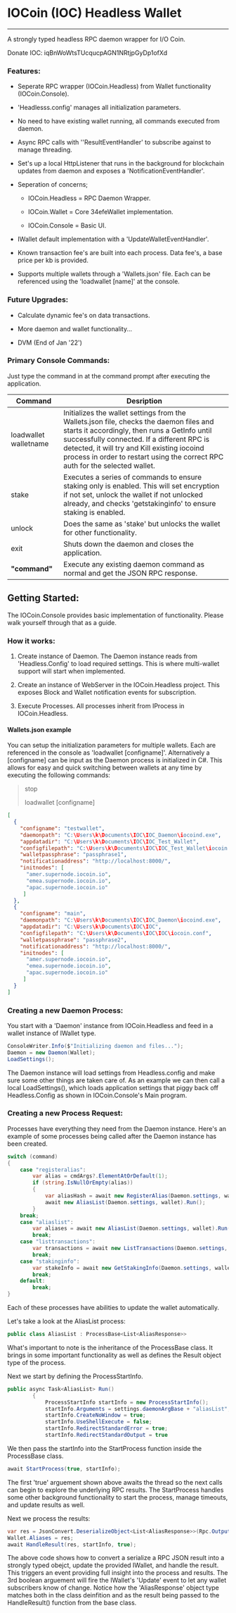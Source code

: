# IOCoin (IOC) Headless Wallet

---

A strongly typed headless RPC daemon wrapper for I/O Coin.

Donate IOC: iqBnWoWtsTUcqucpAGN1NRtjpGyDp1ofXd

### Features:

- Seperate RPC wrapper (IOCoin.Headless) from Wallet functionality (IOCoin.Console).
  
- 'Headlesss.config' manages all initialization parameters.
  
- No need to have existing wallet running, all commands executed from daemon.
  
- Async RPC calls with ''ResultEventHandler' to subscribe against to manage threading.
  
- Set's up a local HttpListener that runs in the background for blockchain updates from daemon and exposes a 'NotificationEventHandler'.
  
- Seperation of concerns;
  
  - IOCoin.Headless = RPC Daemon Wrapper.
    
  - IOCoin.Wallet = Core 34efeWallet implementation.
    
  - IOCoin.Console = Basic UI.
    

- IWallet default implementation with a 'UpdateWalletEventHandler'.
  
- Known transaction fee's are built into each process. Data fee's, a base price per kb is provided.
  
- Supports multiple wallets through a 'Wallets.json' file. Each can be referenced using the 'loadwallet [name]' at the console.
  

### Future Upgrades:

- Calculate dynamic fee's on data transactions.
  
- More daemon and wallet functionality...
  
- DVM (End of Jan '22')
  

### Primary Console Commands:

Just type the command in at the command prompt after executing the application.

| Command | Desription |
| --- | --- |
| loadwallet walletname | Initializes the wallet settings from the Wallets.json file, checks the daemon files and starts it accordingly, then runs a GetInfo until successfully connected. If a different RPC is detected, it will try and Kill existing iocoind process in order to restart using the correct RPC auth for the selected wallet. |
| stake | Executes a series of commands to ensure staking only is enabled. This will set encryption if not set, unlock the wallet if not unlocked already, and checks 'getstakinginfo' to ensure staking is enabled. |
| unlock | Does the same as 'stake' but unlocks the wallet for other functionality. |
| exit | Shuts down the daemon and closes the application. |
| **"command"** | Execute any existing daemon command as normal and get the JSON RPC response. |

## Getting Started:

The IOCoin.Console provides basic implementation of functionality. Please walk yourself through that as a guide.

### How it works:

1. Create instance of Daemon. The Daemon instance reads from 'Headless.Config' to load required settings. This is where multi-wallet support will start when implemented.
  
2. Create an instance of WebServer in the IOCoin.Headless project. This exposes Block and Wallet notification events for subscription.
  
3. Execute Processes. All processes inherit from IProcess in IOCoin.Headless.
  

#### Wallets.json example

You can setup the initialization parameters for multiple wallets. Each are referenced in the console as 'loadwallet [configname]'. Alternatively a [configname] can be input as the Daemon process is initialized in C#. This allows for easy and quick switching between wallets at any time by executing the following commands:

> stop
> 
> loadwallet [configname]

```json
[
  {
    "configname": "testwallet",
    "daemonpath": "C:\Users\k\Documents\IOC\IOC_Daemon\iocoind.exe",
    "appdatadir": "C:\Users\k\Documents\IOC\IOC_Test_Wallet",
    "configfilepath": "C:\Users\k\Documents\IOC\IOC_Test_Wallet\iocoin.conf",
    "walletpassphrase": "passphrase1",
    "notificationaddress": "http://localhost:8000/",
    "initnodes": [
      "amer.supernode.iocoin.io",
      "emea.supernode.iocoin.io",
      "apac.supernode.iocoin.io"
     ]
  },
  {
    "configname": "main",
    "daemonpath": "C:\Users\k\Documents\IOC\IOC_Daemon\iocoind.exe",
    "appdatadir": "C:\Users\k\Documents\IOC\IOC",
    "configfilepath": "C:\Users\k\Documents\IOC\IOC\iocoin.conf",
    "walletpassphrase": "passphrase2",
    "notificationaddress": "http://localhost:8000/",
    "initnodes": [
      "amer.supernode.iocoin.io",
      "emea.supernode.iocoin.io",
      "apac.supernode.iocoin.io"
     ]
  }
]
```

### Creating a new Daemon Process:

You start with a 'Daemon' instance from IOCoin.Headless and feed in a wallet instance of IWallet type.

```csharp
ConsoleWriter.Info($"Initializing daemon and files...");
Daemon = new Daemon(Wallet);
LoadSettings();
```

The Daemon instance will load settings from Headless.config and make sure some other things are taken care of. As an example we can then call a local LoadSettings(), which loads application settings that piggy back off Headless.Config as shown in IOCoin.Console's Main program.

### Creating a new Process Request:

Processes have everything they need from the Daemon instance. Here's an example of some processes being called after the Daemon instance has been created.

```csharp
switch (command)
{
    case "registeralias":
        var alias = cmdArgs?.ElementAtOrDefault(1);
        if (string.IsNullOrEmpty(alias))
        {
            var aliasHash = await new RegisterAlias(Daemon.settings, wallet).Run(cmdArgs.ElementAtOrDefault(1));
            await new AliasList(Daemon.settings, wallet).Run();
        }                       
    break;
    case "aliaslist":
        var aliases = await new AliasList(Daemon.settings, wallet).Run();
        break;
    case "listtransactions":
        var transactions = await new ListTransactions(Daemon.settings, wallet).Run();
        break;
    case "stakinginfo":
        var stakeInfo = await new GetStakingInfo(Daemon.settings, wallet).Run();
        break;
    default:
        break;
}
```

Each of these processes have abilities to update the wallet automatically.

Let's take a look at the AliasList process:

```csharp
public class AliasList : ProcessBase<List<AliasResponse>>
```

What's important to note is the inheritance of the ProcessBase class. It brings in some important functionality as well as defines the Result object type of the process.

Next we start by defining the ProcessStartInfo.

```csharp
public async Task<AliasList> Run()
        {
            ProcessStartInfo startInfo = new ProcessStartInfo();
            startInfo.Arguments = settings.daemonArgBase + "aliasList";
            startInfo.CreateNoWindow = true;
            startInfo.UseShellExecute = false;
            startInfo.RedirectStandardError = true;
            startInfo.RedirectStandardOutput = true
```

We then pass the startInfo into the StartProcess function inside the ProcessBase class.

```csharp
await StartProcess(true, startInfo);
```

The first 'true' arguement shown above awaits the thread so the next calls can begin to explore the underlying RPC results. The StartProcess handles some other background functionality to start the process, manage timeouts, and update results as well.

Next we process the results:

```csharp
var res = JsonConvert.DeserializeObject<List<AliasResponse>>(Rpc.OutputMsg);
Wallet.Aliases = res;
await HandleResult(res, startInfo, true);
```

The above code shows how to convert a serialize a RPC JSON result into a strongly typed obejct, update the provided IWallet, and handle the result. This triggers an event providing full insight into the process and results. The 3rd boolean arguement will fire the IWallet's 'Update' event to let any wallet subscribers know of change. Notice how the 'AliasResponse' object type matches both in the class deinfition and as the result being passed to the HandleResult() function from the base class.
